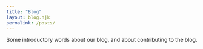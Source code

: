 ```yaml
---
title: "Blog"
layout: blog.njk
permalink: /posts/
---
```


Some introductory words about our blog, and about contributing to the blog.